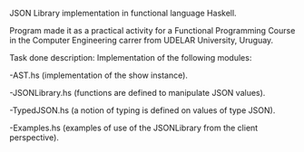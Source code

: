 JSON Library implementation in functional language Haskell.

Program made it as a practical activity for a Functional Programming Course in the Computer Engineering carrer from UDELAR University, Uruguay.

Task done description: Implementation of the following modules: 

-AST.hs (implementation of the show instance).

-JSONLibrary.hs (functions are defined to manipulate JSON values).

-TypedJSON.hs (a notion of typing is defined on values of type JSON). 

-Examples.hs (examples of use of the JSONLibrary from the client perspective).
